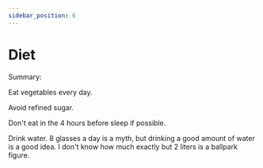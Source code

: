 ```yaml
---
sidebar_position: 6
---
```


# Diet

Summary:

Eat vegetables every day.

Avoid refined sugar.

Don't eat in the 4 hours before sleep if possible.

Drink water. 8 glasses a day is a myth, but drinking a good amount of water 
is a good idea. I don't know how much exactly but 2 liters is a ballpark figure.








